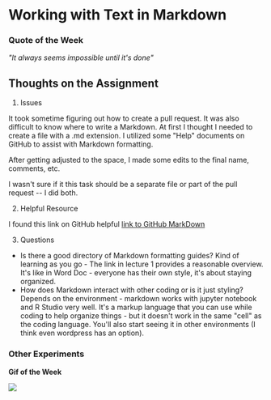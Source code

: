 # Working with Text in Markdown
### Quote of the Week
*"It always seems impossible until it's done"*

## Thoughts on the Assignment

1. Issues

It took sometime figuring out how to create a pull request. It was also difficult to know where to write a Markdown. At first I thought I needed to create a file with a .md extension. I utilized some "Help" documents on GitHub to assist with Markdown formatting.

After getting adjusted to the space, I made some edits to the final name, comments, etc.

I wasn't sure if it this task should be a separate file or part of the pull request -- I did both.

2. Helpful Resource

I found this link on GitHub helpful [link to GitHub MarkDown](https://guides.github.com/features/mastering-markdown/)

3. Questions
* Is there a good directory of Markdown formatting guides?
Kind of learning as you go - The link in lecture 1 provides a reasonable overview. It's like in Word Doc - everyone has their own style, it's about staying organized.
* How does Markdown interact with other coding or is it just styling?
Depends on the environment - markdown works with jupyter notebook and R Studio very well. It's a markup language that you can use while coding to help organize things - but it doesn't work in the same "cell" as the coding language. You'll also start seeing it in other environments (I think even wordpress has an option). 
### Other Experiments

**Gif of the Week**

![](https://media.giphy.com/media/DEZA7FlHbMesUF1jm9/giphy.gif)

